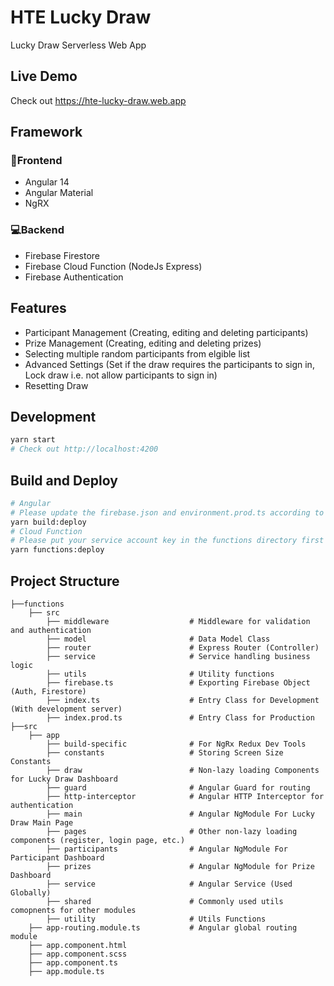 # HTE Lucky Draw

Lucky Draw Serverless Web App

## Live Demo

Check out https://hte-lucky-draw.web.app

## Framework

### 🔨**Frontend**

-   Angular 14
-   Angular Material
-   NgRX

### 💻**Backend**

-   Firebase Firestore
-   Firebase Cloud Function (NodeJs Express)
-   Firebase Authentication

## Features

-   Participant Management (Creating, editing and deleting participants)
-   Prize Management (Creating, editing and deleting prizes)
-   Selecting multiple random participants from elgible list
-   Advanced Settings (Set if the draw requires the participants to sign in, Lock draw i.e. not allow participants to sign in)
-   Resetting Draw

## Development

```bash
yarn start
# Check out http://localhost:4200
```

## Build and Deploy

```bash
# Angular
# Please update the firebase.json and environment.prod.ts according to your project
yarn build:deploy
# Cloud Function
# Please put your service account key in the functions directory first
yarn functions:deploy
```

## Project Structure

    ├──functions
        ├── src
            ├── middleware                  # Middleware for validation and authentication
            ├── model                       # Data Model Class
            ├── router                      # Express Router (Controller)
            ├── service                     # Service handling business logic
            ├── utils                       # Utility functions
            ├── firebase.ts                 # Exporting Firebase Object (Auth, Firestore)
            ├── index.ts                    # Entry Class for Development (With development server)
            ├── index.prod.ts               # Entry Class for Production
    ├──src
        ├── app
            ├── build-specific              # For NgRx Redux Dev Tools
            ├── constants                   # Storing Screen Size Constants
            ├── draw                        # Non-lazy loading Components for Lucky Draw Dashboard
            ├── guard                       # Angular Guard for routing
            ├── http-interceptor            # Angular HTTP Interceptor for authentication
            ├── main                        # Angular NgModule For Lucky Draw Main Page
            ├── pages                       # Other non-lazy loading components (register, login page, etc.)
            ├── participants                # Angular NgModule For Participant Dashboard
            ├── prizes                      # Angular NgModule for Prize Dashboard
            ├── service                     # Angular Service (Used Globally)
            ├── shared                      # Commonly used utils comopnents for other modules
            ├── utility                     # Utils Functions
        ├── app-routing.module.ts           # Angular global routing module
        ├── app.component.html
        ├── app.component.scss
        ├── app.component.ts
        ├── app.module.ts
